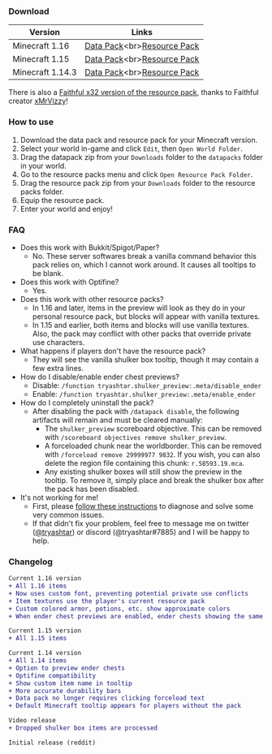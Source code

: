 ### Download

|Version|Links|
|---|---|
|Minecraft 1.16|[Data Pack](https://github.com/tryashtar/shulker-preview/raw/1.16/Shulker%20Preview%20Data%20Pack%20(1.16).zip)<br>[Resource Pack](https://github.com/tryashtar/shulker-preview/raw/1.16/Shulker%20Preview%20Resource%20Pack%20(1.16).zip)|
|Minecraft 1.15|[Data Pack](https://github.com/tryashtar/shulker-preview/raw/1.15/Shulker%20Preview%20Data%20Pack%20(1.15).zip)<br>[Resource Pack](https://github.com/tryashtar/shulker-preview/raw/1.15/Shulker%20Preview%20Resource%20Pack%20(1.15).zip)|
|Minecraft 1.14.3|[Data Pack](https://github.com/tryashtar/shulker-preview/raw/1.14/Shulker%20Preview%20Data%20Pack%20(1.14).zip)<br>[Resource Pack](https://github.com/tryashtar/shulker-preview/raw/1.14/Shulker%20Preview%20Resource%20Pack%20(1.14).zip)|

There is also a [Faithful x32 version of the resource pack](https://github.com/FaithfulTeam/Shulker-Preview), thanks to Faithful creator [xMrVizzy](https://github.com/xMrVizzy)!

### How to use
1. Download the data pack and resource pack for your Minecraft version.
2. Select your world in-game and click `Edit`, then `Open World Folder`.
3. Drag the datapack zip from your `Downloads` folder to the `datapacks` folder in your world.
4. Go to the resource packs menu and click `Open Resource Pack Folder`.
5. Drag the resource pack zip from your `Downloads` folder to the resource packs folder.
6. Equip the resource pack.
7. Enter your world and enjoy!

### FAQ
* Does this work with Bukkit/Spigot/Paper?
   * No. These server softwares break a vanilla command behavior this pack relies on, which I cannot work around. It causes all tooltips to be blank.
* Does this work with Optifine?
   * Yes.
* Does this work with other resource packs?
   * In 1.16 and later, items in the preview will look as they do in your personal resource pack, but blocks will appear with vanilla textures.
   * In 1.15 and earlier, both items and blocks will use vanilla textures. Also, the pack may conflict with other packs that override private use characters.
* What happens if players don't have the resource pack?
   * They will see the vanilla shulker box tooltip, though it may contain a few extra lines.
* How do I disable/enable ender chest previews?
   * Disable: `/function tryashtar.shulker_preview:.meta/disable_ender`
   * Enable: `/function tryashtar.shulker_preview:.meta/enable_ender`
* How do I completely uninstall the pack?
   * After disabling the pack with `/datapack disable`, the following artifacts will remain and must be cleared manually:
      * The `shulker_preview` scoreboard objective. This can be removed with `/scoreboard objectives remove shulker_preview`.
      * A forceloaded chunk near the worldborder. This can be removed with `/forceload remove 29999977 9832`. If you wish, you can also delete the region file containing this chunk: `r.58593.19.mca`.
      * Any existing shulker boxes will still show the preview in the tooltip. To remove it, simply place and break the shulker box after the pack has been disabled.
* It's not working for me!
   * First, please [follow these instructions](https://imgur.com/a/rBukto5) to diagnose and solve some very common issues.
   * If that didn't fix your problem, feel free to message me on twitter ([@tryashtar](https://twitter.com/tryashtar)) or discord (@tryashtar#7885) and I will be happy to help.

### Changelog
```diff
Current 1.16 version
+ All 1.16 items
+ Now uses custom font, preventing potential private use conflicts
+ Item textures use the player's current resource pack
+ Custom colored armor, potions, etc. show approximate colors
+ When ender chest previews are enabled, ender chests showing the same preview can stack

Current 1.15 version
+ All 1.15 items

Current 1.14 version
+ All 1.14 items
+ Option to preview ender chests
+ Optifine compatibility
+ Show custom item name in tooltip
+ More accurate durability bars
+ Data pack no longer requires clicking forceload text
+ Default Minecraft tooltip appears for players without the pack

Video release
+ Dropped shulker box items are processed

Initial release (reddit)
```

